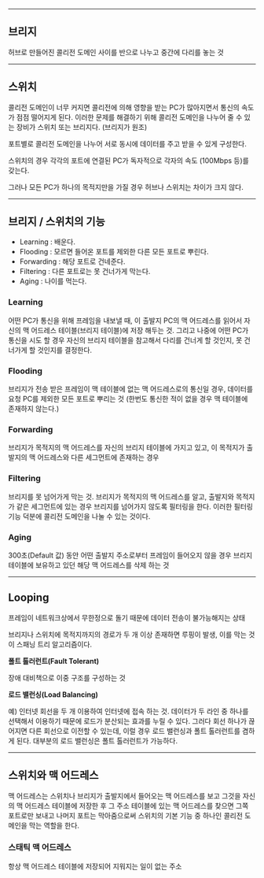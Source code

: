 ------



## 브리지

허브로 만들어진 콜리전 도메인 사이를 반으로 나누고 중간에 다리를 놓는 것



------



## 스위치

콜리전 도메인이 너무 커지면 콜리전에 의해 영향을 받는 PC가 많아지면서 통신의 속도가 점점 떨어지게 된다. 이러한 문제를 해결하기 위해 콜리전 도메인을 나누어 줄 수 있는 장비가 스위치 또는 브리지다. (브리지가 원조)

포트별로 콜리전 도메인을 나누어 서로 동시에 데이터를 주고 받을 수 있게 구성한다.

스위치의 경우 각각의 포트에 연결된 PC가 독자적으로 각자의 속도 (100Mbps 등)를 갖는다.

그러나 모든 PC가 하나의 목적지만을 가질 경우 허브나 스위치는 차이가 크지 않다.



------



## 브리지 / 스위치의 기능

- Learning : 배운다.
- Flooding : 모르면 들어온 포트를 제외한 다른 모든 포트로 뿌린다.
- Forwarding : 해당 포트로 건네준다.
- Filtering : 다른 포트로는 못 건너가게 막는다.
- Aging : 나이를 먹는다.



### Learning

어떤 PC가 통신을 위해 프레임을 내보낼 때, 이 출발지 PC의 맥 어드레스를 읽어서 자신의 맥 어드레스 테이블(브리지 테이블)에 저장 해두는 것. 그리고 나중에 어떤 PC가 통신을 시도 할 경우 자신의 브리지 테이블을 참고해서 다리를 건너게 할 것인지, 못 건너가게 할 것인지를 결정한다.



### Flooding

브리지가 전송 받은 프레임이 맥 테이블에 없는 맥 어드레스로의 통신일 경우, 데이터를 요청 PC를 제외한 모든 포트로 뿌리는 것 (한번도 통신한 적이 없을 경우 맥 테이블에 존재하지 않는다.)



### Forwarding

브리지가 목적지의 맥 어드레스를 자신의 브리지 테이블에 가지고 있고, 이 목적지가 출발지의 맥 어드레스와 다른 세그먼트에 존재하는 경우



### Filtering

브리지를 못 넘어가게 막는 것. 브리지가 목적지의 맥 어드레스를 알고, 출발지와 목적지가 같은 세그먼트에 있는 경우 브리지를 넘어가지 않도록 필터링을 한다. 이러한 필터링 기능 덕분에 콜리전 도메인을 나눌 수 있는 것이다.



### Aging

300초(Default 값) 동안 어떤 출발지 주소로부터 프레임이 들어오지 않을 경우 브리지 테이블에 보유하고 있던 해당 맥 어드레스를 삭제 하는 것



------



## Looping

프레임이 네트워크상에서 무한정으로 돌기 때문에 데이터 전송이 불가능해지는 상태

브리지나 스위치에 목적지까지의 경로가 두 개 이상 존재하면 루핑이 발생, 이를 막는 것이 스패닝 트리 알고리즘이다.



**폴트 톨러런트(Fault Tolerant)**

장애 대비책으로 이중 구조를 구성하는 것



**로드 밸런싱(Load Balancing)**

예) 인터넷 회선을 두 개 이용하여 인터넷에 접속 하는 것. 데이터가 두 라인 중 하나를 선택해서 이용하기 때문에 로드가 분산되는 효과를 누릴 수 있다. 그러다 회선 하나가 끊어지면 다른 회선으로 이전할 수 있는데, 이럴 경우 로드 밸런싱과 폴트 톨러런트를 겸하게 된다. 대부분의 로드 밸런싱은 폴트 톨러런트가 가능하다.

------



## 스위치와 맥 어드레스

맥 어드레스는 스위치나 브리지가 출발지에서 들어오는 맥 어드레스를 보고 그것을 자신의 맥 어드레스 테이블에 저장한 후 그 주소 테이블에 있는 맥 어드레스를 찾으면 그쪽 포트로만 보내고 나머지 포트는 막아줌으로써 스위치의 기본 기능 중 하나인 콜리전 도메인을 막는 역할을 한다.



### 스태틱 맥 어드레스

항상 맥 어드레스 테이블에 저장되어 지워지는 일이 없는 주소